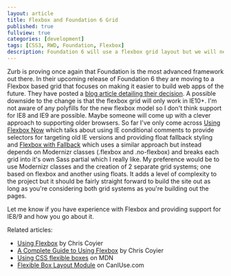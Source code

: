```yaml
---
layout: article
title: Flexbox and Foundation 6 Grid
published: true
fullview: true
categories: [development]
tags: [CSS3, RWD, Foundation, Flexbox]
description: Foundation 6 will use a flexbox grid layout but we will need to provide a fallback grid layout to support IE8 and IE9.
---
```


Zurb is proving once again that Foundation is the most advanced framework out there. In their upcoming release of Foundation 6 they are moving to a Flexbox based grid that focuses on making it easier to build web apps of the future. They have posted a [blog article detailing their decision](http://zurb.com/article/1333/foundation-a-new-grid). A possible downside to the change is that the flexbox grid will only work in IE10+. I'm not aware of any polyfills for the new flexbox model so I don't think support for IE8 and IE9 are possible. Maybe someone will come up with a clever approach to supporting older browsers. So far I've only come across [Using Flexbox Now](http://designkarma.co.uk/blog/using-flexbox-now) which talks about using IE conditional comments to provide selectors for targeting old IE versions and providing float fallback styling and [Flexbox with Fallback](http://css-tricks.com/forums/topic/flexbox-with-fallback/) which uses a similar approach but instead depends on Modernizr classes (.flexbox and .no-flexbox) and breaks each grid into it's own Sass partial which I really like. My preference would be to use Modernizr classes and the creation of 2 separate grid systems; one based on flexbox and another using floats. It adds a level of complexity to the project but it should be fairly straight forward to build the site out as long as you're considering both grid systems as you're building out the pages.

Let me know if you have experience with Flexbox and providing support for IE8/9 and how you go about it.

Related articles:

* [Using Flexbox](http://css-tricks.com/using-flexbox/) by Chris Coyier
* [A Complete Guide to Using Flexbox](http://css-tricks.com/snippets/css/a-guide-to-flexbox/) by Chris Coyier
* [Using CSS flexible boxes](https://developer.mozilla.org/en-US/docs/Web/Guide/CSS/Flexible_boxes) on MDN
* [Flexible Box Layout Module](http://caniuse.com/flexbox) on CanIUse.com